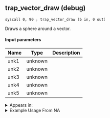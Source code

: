 ## trap_vector_draw (debug)

`syscall 0, 90 ; trap_vector_draw (5 in, 0 out)`

Draws a sphere around a vector.

#### Input parameters
| Name | Type | Description
|------|------|------------
| unk1   | unknown   | 
| unk2   | unknown   | 
| unk3   | unknown   | 
| unk4   | unknown   | 
| unk5   | unknown   | 




<details>
	<summary>Appears in:</summary>

</details>

<details>
	<summary>Example Usage From NA</summary>

</details>

